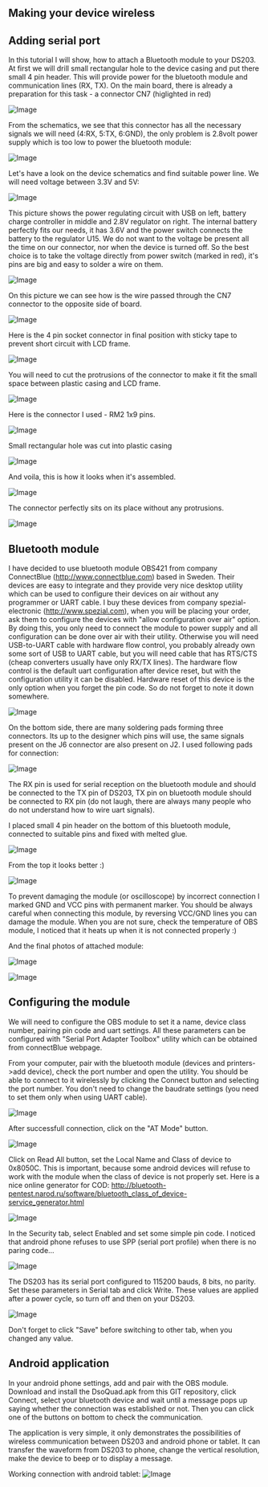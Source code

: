 Making your device wireless
---------------------------

Adding serial port
------------------

In this tutorial I will show, how to attach a Bluetooth module to your DS203. At first we will drill small rectangular hole to the device casing and put there small 4 pin header. This will provide power for the bluetooth module and communication lines (RX, TX). On the main board, there is already a preparation for this task - a connector CN7 (higlighted in red)

![Image](/gabonator/DS203/raw/master/Man/SerialOutput/images/board_h.jpg)

From the schematics, we see that this connector has all the necessary signals we will need (4:RX, 5:TX, 6:GND), the only problem is 2.8volt power supply which is too low to power the bluetooth module:

![Image](/gabonator/DS203/raw/master/Man/SerialOutput/images/schem_cn7.png)

Let's have a look on the device schematics and find suitable power line. We will need voltage between 3.3V and 5V:

![Image](/gabonator/DS203/raw/master/Man/SerialOutput/images/schem_power.png)

This picture shows the power regulating circuit with USB on left, battery charge controller in middle and 2.8V regulator on right. The internal battery perfectly fits our needs, it has 3.6V and the power switch connects the battery to the regulator U15. We do not want to the voltage be present all the time on our connector, nor when the device is turned off. So the best choice is to take the voltage directly from power switch (marked in red), it's pins are big and easy to solder a wire on them.

![Image](/gabonator/DS203/raw/master/Man/SerialOutput/images/photo_1.jpg)

On this picture we can see how is the wire passed through the CN7 connector to the opposite side of board.

![Image](/gabonator/DS203/raw/master/Man/SerialOutput/images/photo_2.jpg)

Here is the 4 pin socket connector in final position with sticky tape to prevent short circuit with LCD frame.

![Image](/gabonator/DS203/raw/master/Man/SerialOutput/images/photo_3.jpg)

You will need to cut the protrusions of the connector to make it fit the small space between plastic casing and LCD frame.

![Image](/gabonator/DS203/raw/master/Man/SerialOutput/images/photo_4.jpg)

Here is the connector I used - RM2 1x9 pins.

![Image](/gabonator/DS203/raw/master/Man/SerialOutput/images/photo_5.jpg)

Small rectangular hole was cut into plastic casing

![Image](/gabonator/DS203/raw/master/Man/SerialOutput/images/photo_6.jpg)

And voila, this is how it looks when it's assembled.

![Image](/gabonator/DS203/raw/master/Man/SerialOutput/images/photo_7.jpg)

The connector perfectly sits on its place without any protrusions.

![Image](/gabonator/DS203/raw/master/Man/SerialOutput/images/photo_8.jpg)


Bluetooth module
----------------
I have decided to use bluetooth module OBS421 from company ConnectBlue (http://www.connectblue.com) based in Sweden. Their devices are easy to integrate and they provide very nice desktop utility which can be used to configure their devices on air without any programmer or UART cable.
I buy these devices from company spezial-electronic (http://www.spezial.com), when you will be placing your order, ask them to configure the devices with "allow configuration over air" option. By doing this, you only need to connect the module to power supply and all configuration can be done over air with their utility. Otherwise you will need USB-to-UART cable with hardware flow control, you probably already own some sort of USB to UART cable, but you will need cable that has RTS/CTS (cheap converters usually have only RX/TX lines). The hardware flow control is the default uart configuration after device reset, but with the configuration utility it can be disabled. Hardware reset of this device is the only option when you forget the pin code. So do not forget to note it down somewhere. 

![Image](/gabonator/DS203/raw/master/Man/SerialOutput/images/obs421.jpg)

On the bottom side, there are many soldering pads forming three connectors. Its up to the designer which pins will use, the same signals present on the J6 connector are also present on J2. I used following pads for connection:

![Image](/gabonator/DS203/raw/master/Man/SerialOutput/images/obs421pins.png)

The RX pin is used for serial reception on the bluetooth module and should be connected to the TX pin of DS203, TX pin on bluetooth module should be connected to RX pin (do not laugh, there are always many people who do not understand how to wire uart signals).

I placed small 4 pin header on the bottom of this bluetooth module, connected to suitable pins and fixed with melted glue.

![Image](/gabonator/DS203/raw/master/Man/SerialOutput/images/photo_9.jpg)

From the top it looks better :)

![Image](/gabonator/DS203/raw/master/Man/SerialOutput/images/photo_10.jpg)

To prevent damaging the module (or oscilloscope) by incorrect connection I marked GND and VCC pins with permanent marker. You should be always careful when connecting this module, by reversing VCC/GND lines you can damage the module. When you are not sure, check the temperature of OBS module, I noticed that it heats up when it is not connected properly :)

And the final photos of attached module:

![Image](/gabonator/DS203/raw/master/Man/SerialOutput/images/photo_11.jpg)

![Image](/gabonator/DS203/raw/master/Man/SerialOutput/images/photo_12.jpg)



Configuring the module
----------------------

We will need to configure the OBS module to set it a name, device class number, pairing pin code and uart settings. All these parameters can be configured with "Serial Port Adapter Toolbox" utility which can be obtained from connectBlue webpage.

From your computer, pair with the bluetooth module (devices and printers->add device), check the port number and open the utility. You should be able to connect to it wirelessly by clicking the Connect button and selecting the port number. You don't need to change the baudrate settings (you need to set them only when using UART cable). 

![Image](/gabonator/DS203/raw/master/Man/SerialOutput/images/toolbox_00.png)

After successfull connection, click on the "AT Mode" button.

![Image](/gabonator/DS203/raw/master/Man/SerialOutput/images/toolbox_0.png)

Click on Read All button, set the Local Name and Class of device to 0x8050C. This is important, because some android devices will refuse to work with the module when the class of device is not properly set. Here is a nice online generator for COD: http://bluetooth-pentest.narod.ru/software/bluetooth_class_of_device-service_generator.html

![Image](/gabonator/DS203/raw/master/Man/SerialOutput/images/toolbox_1.png)

In the Security tab, select Enabled and set some simple pin code. I noticed that android phone refuses to use SPP (serial port profile) when there is no paring code...

![Image](/gabonator/DS203/raw/master/Man/SerialOutput/images/toolbox_2.png)

The DS203 has its serial port configured to 115200 bauds, 8 bits, no parity. Set these parameters in Serial tab and click Write. These values are applied after a power cycle, so turn off and then on your DS203.

![Image](/gabonator/DS203/raw/master/Man/SerialOutput/images/toolbox_3.png)

Don't forget to click "Save" before switching to other tab, when you changed any value.

Android application
-------------------

In your android phone settings, add and pair with the OBS module. Download and install the DsoQuad.apk from this GIT repository, click Connect, select your bluetooth device and wait until a message pops up saying whether the connection was established or not. Then you can click one of the buttons on bottom to check the communication.

The application is very simple, it only demonstrates the possibilities of wireless communication between DS203 and android phone or tablet. It can transfer the waveform from DS203 to phone, change the vertical resolution, make the device to beep or to display a message.

Working connection with android tablet:
![Image](/gabonator/DS203/raw/master/Man/SerialOutput/images/photo_tablet.jpg)

